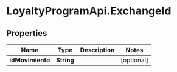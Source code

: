 # LoyaltyProgramApi.ExchangeId

## Properties
Name | Type | Description | Notes
------------ | ------------- | ------------- | -------------
**idMovimiento** | **String** |  | [optional] 


